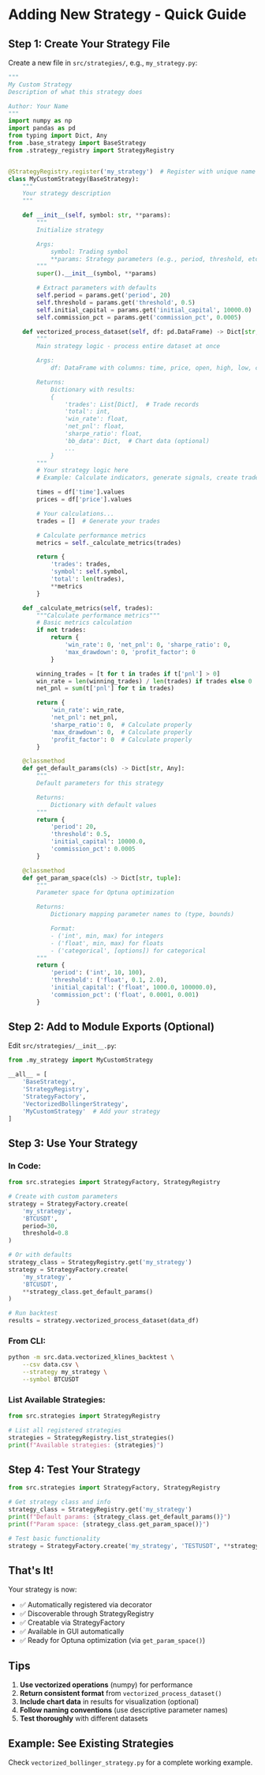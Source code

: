 # Adding New Strategy - Quick Guide

## Step 1: Create Your Strategy File

Create a new file in `src/strategies/`, e.g., `my_strategy.py`:

```python
"""
My Custom Strategy
Description of what this strategy does

Author: Your Name
"""
import numpy as np
import pandas as pd
from typing import Dict, Any
from .base_strategy import BaseStrategy
from .strategy_registry import StrategyRegistry


@StrategyRegistry.register('my_strategy')  # Register with unique name
class MyCustomStrategy(BaseStrategy):
    """
    Your strategy description
    """

    def __init__(self, symbol: str, **params):
        """
        Initialize strategy

        Args:
            symbol: Trading symbol
            **params: Strategy parameters (e.g., period, threshold, etc.)
        """
        super().__init__(symbol, **params)

        # Extract parameters with defaults
        self.period = params.get('period', 20)
        self.threshold = params.get('threshold', 0.5)
        self.initial_capital = params.get('initial_capital', 10000.0)
        self.commission_pct = params.get('commission_pct', 0.0005)

    def vectorized_process_dataset(self, df: pd.DataFrame) -> Dict[str, Any]:
        """
        Main strategy logic - process entire dataset at once

        Args:
            df: DataFrame with columns: time, price, open, high, low, close, Volume

        Returns:
            Dictionary with results:
            {
                'trades': List[Dict],  # Trade records
                'total': int,
                'win_rate': float,
                'net_pnl': float,
                'sharpe_ratio': float,
                'bb_data': Dict,  # Chart data (optional)
                ...
            }
        """
        # Your strategy logic here
        # Example: Calculate indicators, generate signals, create trades

        times = df['time'].values
        prices = df['price'].values

        # Your calculations...
        trades = []  # Generate your trades

        # Calculate performance metrics
        metrics = self._calculate_metrics(trades)

        return {
            'trades': trades,
            'symbol': self.symbol,
            'total': len(trades),
            **metrics
        }

    def _calculate_metrics(self, trades):
        """Calculate performance metrics"""
        # Basic metrics calculation
        if not trades:
            return {
                'win_rate': 0, 'net_pnl': 0, 'sharpe_ratio': 0,
                'max_drawdown': 0, 'profit_factor': 0
            }

        winning_trades = [t for t in trades if t['pnl'] > 0]
        win_rate = len(winning_trades) / len(trades) if trades else 0
        net_pnl = sum(t['pnl'] for t in trades)

        return {
            'win_rate': win_rate,
            'net_pnl': net_pnl,
            'sharpe_ratio': 0,  # Calculate properly
            'max_drawdown': 0,  # Calculate properly
            'profit_factor': 0  # Calculate properly
        }

    @classmethod
    def get_default_params(cls) -> Dict[str, Any]:
        """
        Default parameters for this strategy

        Returns:
            Dictionary with default values
        """
        return {
            'period': 20,
            'threshold': 0.5,
            'initial_capital': 10000.0,
            'commission_pct': 0.0005
        }

    @classmethod
    def get_param_space(cls) -> Dict[str, tuple]:
        """
        Parameter space for Optuna optimization

        Returns:
            Dictionary mapping parameter names to (type, bounds)

            Format:
            - ('int', min, max) for integers
            - ('float', min, max) for floats
            - ('categorical', [options]) for categorical
        """
        return {
            'period': ('int', 10, 100),
            'threshold': ('float', 0.1, 2.0),
            'initial_capital': ('float', 1000.0, 100000.0),
            'commission_pct': ('float', 0.0001, 0.001)
        }
```

## Step 2: Add to Module Exports (Optional)

Edit `src/strategies/__init__.py`:

```python
from .my_strategy import MyCustomStrategy

__all__ = [
    'BaseStrategy',
    'StrategyRegistry',
    'StrategyFactory',
    'VectorizedBollingerStrategy',
    'MyCustomStrategy'  # Add your strategy
]
```

## Step 3: Use Your Strategy

### In Code:

```python
from src.strategies import StrategyFactory, StrategyRegistry

# Create with custom parameters
strategy = StrategyFactory.create(
    'my_strategy',
    'BTCUSDT',
    period=30,
    threshold=0.8
)

# Or with defaults
strategy_class = StrategyRegistry.get('my_strategy')
strategy = StrategyFactory.create(
    'my_strategy',
    'BTCUSDT',
    **strategy_class.get_default_params()
)

# Run backtest
results = strategy.vectorized_process_dataset(data_df)
```

### From CLI:

```bash
python -m src.data.vectorized_klines_backtest \
    --csv data.csv \
    --strategy my_strategy \
    --symbol BTCUSDT
```

### List Available Strategies:

```python
from src.strategies import StrategyRegistry

# List all registered strategies
strategies = StrategyRegistry.list_strategies()
print(f"Available strategies: {strategies}")
```

## Step 4: Test Your Strategy

```python
from src.strategies import StrategyFactory, StrategyRegistry

# Get strategy class and info
strategy_class = StrategyRegistry.get('my_strategy')
print(f"Default params: {strategy_class.get_default_params()}")
print(f"Param space: {strategy_class.get_param_space()}")

# Test basic functionality
strategy = StrategyFactory.create('my_strategy', 'TESTUSDT', **strategy_class.get_default_params())
```

## That's It!

Your strategy is now:
- ✅ Automatically registered via decorator
- ✅ Discoverable through StrategyRegistry
- ✅ Creatable via StrategyFactory
- ✅ Available in GUI automatically
- ✅ Ready for Optuna optimization (via `get_param_space()`)

## Tips

1. **Use vectorized operations** (numpy) for performance
2. **Return consistent format** from `vectorized_process_dataset()`
3. **Include chart data** in results for visualization (optional)
4. **Follow naming conventions** (use descriptive parameter names)
5. **Test thoroughly** with different datasets

## Example: See Existing Strategies

Check `vectorized_bollinger_strategy.py` for a complete working example.
